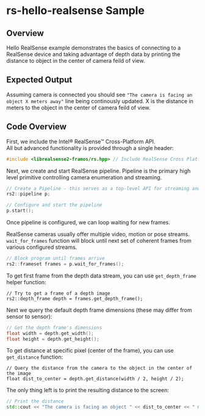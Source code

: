 # rs-hello-realsense Sample

## Overview

Hello RealSense example demonstrates the basics of connecting to a RealSense device and taking advantage of depth data by printing the distance to object in the center of camera feild of view.

## Expected Output
Assuming camera is connected you should see `"The camera is facing an object X meters away"` line being continously updated. X is the distance in meters to the object in the center of camera feild of view.

## Code Overview 

First, we include the Intel® RealSense™ Cross-Platform API.  
All but advanced functionality is provided through a single header:
```cpp
#include <librealsense2-framos/rs.hpp> // Include RealSense Cross Platform API
```

Next, we create and start RealSense pipeline. Pipeline is the primary high level primitive controlling camera enumeration and streaming. 
```cpp
// Create a Pipeline - this serves as a top-level API for streaming and processing frames
rs2::pipeline p;

// Configure and start the pipeline
p.start();
```
Once pipeline is configured, we can loop waiting for new frames.

RealSense cameras usually offer multiple video, motion or pose streams. `wait_for_frames` function will block until next set of coherent frames from various configured streams. 
```cpp
// Block program until frames arrive
rs2::frameset frames = p.wait_for_frames();
```
To get first frame from the depth data stream, you can use `get_depth_frame` helper function:
```
// Try to get a frame of a depth image
rs2::depth_frame depth = frames.get_depth_frame();
```
Next we query the default depth frame dimensions (these may differ from sensor to sensor):
```cpp
// Get the depth frame's dimensions
float width = depth.get_width();
float height = depth.get_height();
```
To get distance at specific pixel (center of the frame), you can use `get_distance` function:
```
// Query the distance from the camera to the object in the center of the image
float dist_to_center = depth.get_distance(width / 2, height / 2);
```
The only thing left is to print the resulting distance to the screen:
```cpp
// Print the distance
std::cout << "The camera is facing an object " << dist_to_center << " meters away \r";
```